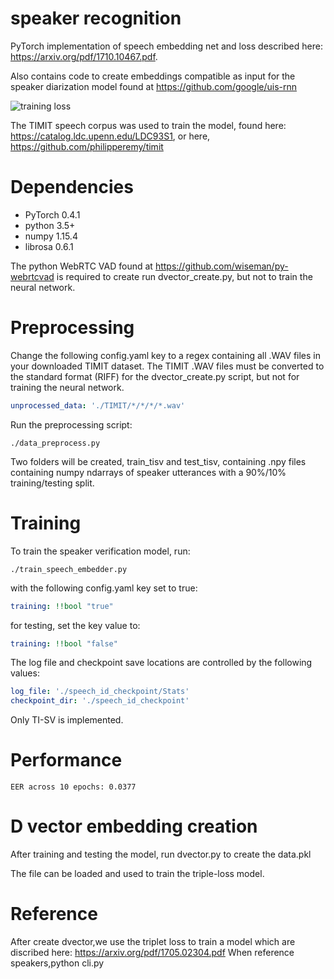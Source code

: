 # speaker recognition
PyTorch implementation of speech embedding net and loss described here: https://arxiv.org/pdf/1710.10467.pdf.

Also contains code to create embeddings compatible as input for the speaker diarization model found at https://github.com/google/uis-rnn

![training loss](https://github.com/HarryVolek/PyTorch_Speaker_Verification/blob/master/Results/Loss.png)

The TIMIT speech corpus was used to train the model, found here: https://catalog.ldc.upenn.edu/LDC93S1,
or here, https://github.com/philipperemy/timit

# Dependencies

* PyTorch 0.4.1
* python 3.5+
* numpy 1.15.4
* librosa 0.6.1

The python WebRTC VAD found at https://github.com/wiseman/py-webrtcvad is required to create run dvector_create.py, but not to train the neural network.

# Preprocessing

Change the following config.yaml key to a regex containing all .WAV files in your downloaded TIMIT dataset. The TIMIT .WAV files must be converted to the standard format (RIFF) for the dvector_create.py script, but not for training the neural network.
```yaml
unprocessed_data: './TIMIT/*/*/*/*.wav'
```
Run the preprocessing script:
```
./data_preprocess.py 
```
Two folders will be created, train_tisv and test_tisv, containing .npy files containing numpy ndarrays of speaker utterances with a 90%/10% training/testing split.

# Training

To train the speaker verification model, run:
```
./train_speech_embedder.py 
```
with the following config.yaml key set to true:
```yaml
training: !!bool "true"
```
for testing, set the key value to:
```yaml
training: !!bool "false"
```
The log file and checkpoint save locations are controlled by the following values:
```yaml
log_file: './speech_id_checkpoint/Stats'
checkpoint_dir: './speech_id_checkpoint'
```
Only TI-SV is implemented.

# Performance

```
EER across 10 epochs: 0.0377
```

# D vector embedding creation

After training and testing the model, run dvector.py to create the data.pkl

The file can be loaded and used to train the triple-loss model.
# Reference
After create dvector,we use the triplet loss to train a model which are discribed here: https://arxiv.org/pdf/1705.02304.pdf
When reference speakers,python cli.py

